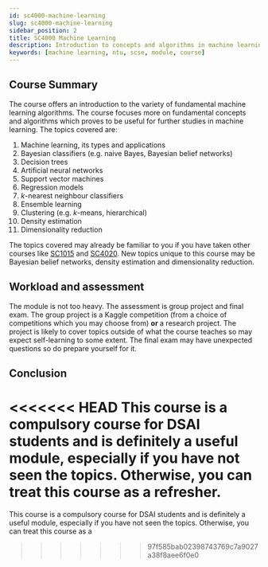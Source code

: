 ```yaml
---
id: sc4000-machine-learning
slug: sc4000-machine-learning
sidebar_position: 2
title: SC4000 Machine Learning
description: Introduction to concepts and algorithms in machine learning
keywords: [machine learning, ntu, scse, module, course]
---
```


## Course Summary

The course offers an introduction to the variety of fundamental machine learning algorithms. The course focuses more on fundamental concepts and algorithms which proves to be useful for further studies in machine learning. The topics covered are:

1. Machine learning, its types and applications
2. Bayesian classifiers (e.g. naive Bayes, Bayesian belief networks)
3. Decision trees
4. Artificial neural networks
5. Support vector machines
6. Regression models
7. _k_-nearest neighbour classifiers
8. Ensemble learning
9. Clustering (e.g. _k_-means, hierarchical)
10. Density estimation
11. Dimensionality reduction

The topics covered may already be familiar to you if you have taken other courses like [SC1015](../Y1S2/SC1015%20Introduction%20to%20Data%20Science%20and%20AI.md) and [SC4020](../SC4020%20Data%20Analytics%20and%20Mining.md). New topics unique to this course may be Bayesian belief networks, density estimation and dimensionality reduction.

## Workload and assessment

The module is not too heavy. The assessment is group project and final exam. The group project is a Kaggle competition (from a choice of competitions which you may choose from) **or** a research project. The project is likely to cover topics outside of what the course teaches so may expect self-learning to some extent. The final exam may have unexpected questions so do prepare yourself for it.

## Conclusion

<<<<<<< HEAD
This course is a compulsory course for DSAI students and is definitely a useful module, especially if you have not seen the topics. Otherwise, you can treat this course as a refresher.
=======
This course is a compulsory course for DSAI students and is definitely a useful module, especially if you have not seen the topics. Otherwise, you can treat this course as a

> > > > > > > 97f585bab02398743769c7a9027a38f8aee6f0e0
